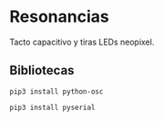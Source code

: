 # Resonancias

Tacto capacitivo y tiras LEDs neopixel.

## Bibliotecas

``pip3 install python-osc``

``pip3 install pyserial``